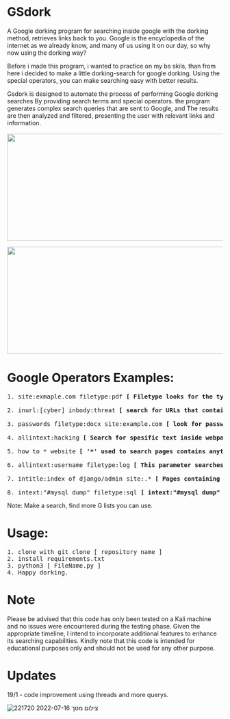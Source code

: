 # GSdork
A Google dorking program for searching inside google with the dorking method, retrieves links back to you. Google is the encyclopedia of the internet as we already know, and many of us using it on our day, so why now using the dorking way?

Before i made this program, i wanted to practice on my bs skils, than from here i decided to make a little dorking-search for google dorking. Using the special operators, you can make searching easy with better results.

Gsdork is designed to automate the process of performing Google dorking searches By providing search terms and special operators. the program generates complex search queries that are sent to Google, and The results are then analyzed and filtered, presenting the user with relevant links and information.
<br>
<br>
<img src="https://github.com/Adkali/GSdork/assets/90532971/366ad8c1-45d4-4b0c-a125-a6c15e6579a5" width=520 height=250>

<img src=https://github.com/Adkali/GSdork/assets/90532971/bb4a7129-d6bd-4435-8484-85fc5b2a2f91 width=540 height=250>


# Google Operators Examples:
<pre>
1. site:exmaple.com filetype:pdf <b>[ Filetype looks for the type of file you want inside the site you spesificed ]</b>

2. inurl:[cyber] inbody:threat <b>[ search for URLs that contain a specified keyword ]</b>

3. passwords filetype:docx site:example.com <b>[ look for password docx file with all listed url  for the specified site )</b>

4. allintext:hacking <b>[ Search for spesific text inside webpage ]</b>

5. how to * website <b>[ '*' used to search pages contains anything before your word ]</b>

6. allintext:username filetype:log <b>[ This parameter searches for user-specified text in a webpage ]</b>

7. intitle:index of django/admin site:.* <b>[ Pages containing login portals ]</b>

8. intext:"#mysql dump" filetype:sql <b>[ intext:"#mysql dump" filetype:sql ]</b>
</pre>
Note: Make a search, find more G lists you can use.
# Usage:
<pre>
1. clone with git clone [ repository name ] 
2. install requirements.txt
3. python3 [ FileName.py ] 
4. Happy dorking.
</pre>

# Note
Please be advised that this code has only been tested on a Kali machine and no issues were encountered during the testing phase. Given the appropriate timeline, I intend to incorporate additional features to enhance its searching capabilities. Kindly note that this code is intended for educational purposes only and should not be used for any other purpose.

# Updates
19/1 - code improvement using threads and more querys.<br>

![צילום מסך 2022-07-16 221720](https://user-images.githubusercontent.com/90532971/179369098-dfded351-fda7-432c-8753-71baf5513286.png)
